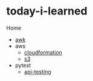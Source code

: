 # today-i-learned

Home
* [awk](awk.md)
* aws
    * [cloudformation](aws/cloudformation.md)
    * [s3](aws/s3.md)
* pytest
    * [api-testing](pytest/api-testing/README.md)


